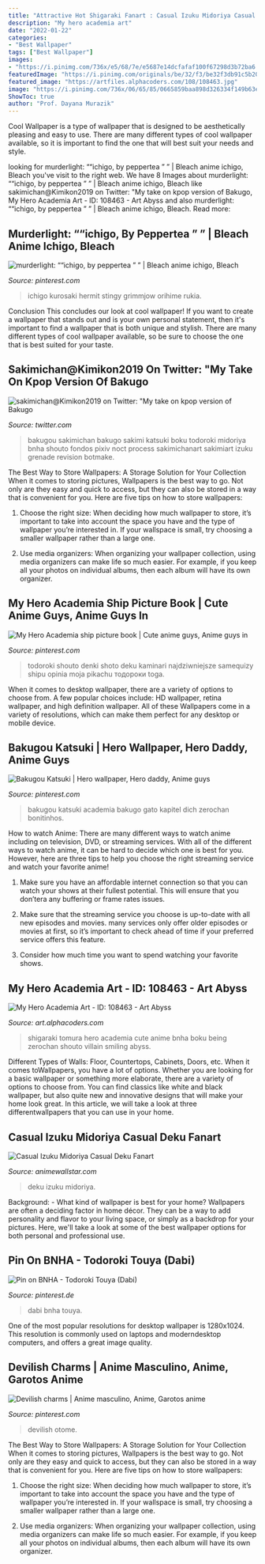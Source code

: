 ```yaml
---
title: "Attractive Hot Shigaraki Fanart : Casual Izuku Midoriya Casual Deku Fanart"
description: "My hero academia art"
date: "2022-01-22"
categories:
- "Best Wallpaper"
tags: ["Best Wallpaper"]
images:
- "https://i.pinimg.com/736x/e5/68/7e/e5687e14dcfafaf100f67298d3b72ba6.jpg"
featuredImage: "https://i.pinimg.com/originals/be/32/f3/be32f3db91c5b20dfea40e039a46d6a3.jpg"
featured_image: "https://artfiles.alphacoders.com/108/108463.jpg"
image: "https://i.pinimg.com/736x/06/65/85/0665859baa898d326334f149b63e3fd2.jpg"
ShowToc: true
author: "Prof. Dayana Murazik"
---
```



Cool Wallpaper is a type of wallpaper that is designed to be aesthetically pleasing and easy to use. There are many different types of cool wallpaper available, so it is important to find the one that will best suit your needs and style.

	

		
looking for murderlight: ““ichigo, by peppertea ” ” | Bleach anime ichigo, Bleach you've visit to the right web. We have 8 Images about murderlight: ““ichigo, by peppertea ” ” | Bleach anime ichigo, Bleach like sakimichan@Kimikon2019 on Twitter: &quot;My take on kpop version of Bakugo, My Hero Academia Art - ID: 108463 - Art Abyss and also murderlight: ““ichigo, by peppertea ” ” | Bleach anime ichigo, Bleach. Read more:
		
    
## Murderlight: ““ichigo, By Peppertea ” ” | Bleach Anime Ichigo, Bleach

<img loading=lazy src="https://i.pinimg.com/736x/e5/68/7e/e5687e14dcfafaf100f67298d3b72ba6.jpg" onerror="this.onerror=null;this.src='https://tse2.mm.bing.net/th?id=OIP.t-NGQbVw1MkRLHKOIGbkeQHaKX&amp;pid=15.1';" alt="murderlight: ““ichigo, by peppertea ” ” | Bleach anime ichigo, Bleach">

_Source: pinterest.com_

>ichigo kurosaki hermit stingy grimmjow orihime rukia. 

	

Conclusion
This concludes our look at cool wallpaper! If you want to create a wallpaper that stands out and is your own personal statement, then it's important to find a wallpaper that is both unique and stylish. There are many different types of cool wallpaper available, so be sure to choose the one that is best suited for your taste.

    
## Sakimichan@Kimikon2019 On Twitter: &quot;My Take On Kpop Version Of Bakugo

<img loading=lazy src="https://pbs.twimg.com/media/Dr2WbKaWkAAdY6o.jpg:large" onerror="this.onerror=null;this.src='https://tse4.mm.bing.net/th?id=OIP.lU2z6qRDqn8ta2dLDgXwUAHaK0&amp;pid=15.1';" alt="sakimichan@Kimikon2019 on Twitter: &quot;My take on kpop version of Bakugo">

_Source: twitter.com_

>bakugou sakimichan bakugo sakimi katsuki boku todoroki midoriya bnha shouto fondos pixiv noct process sakimichanart sakimiart izuku grenade revision botmake. 

	

The Best Way to Store Wallpapers: A Storage Solution for Your Collection
When it comes to storing pictures, Wallpapers is the best way to go. Not only are they easy and quick to access, but they can also be stored in a way that is convenient for you. Here are five tips on how to store wallpapers:
1) Choose the right size: When deciding how much wallpaper to store, it’s important to take into account the space you have and the type of wallpaper you’re interested in. If your wallspace is small, try choosing a smaller wallpaper rather than a large one.

2) Use media organizers: When organizing your wallpaper collection, using media organizers can make life so much easier. For example, if you keep all your photos on individual albums, then each album will have its own organizer.

    
## My Hero Academia Ship Picture Book | Cute Anime Guys, Anime Guys In

<img loading=lazy src="https://i.pinimg.com/originals/be/32/f3/be32f3db91c5b20dfea40e039a46d6a3.jpg" onerror="this.onerror=null;this.src='https://tse4.mm.bing.net/th?id=OIP.XiIypgmoxgx5z_rG0_mo-gHaKh&amp;pid=15.1';" alt="My Hero Academia ship picture book | Cute anime guys, Anime guys in">

_Source: pinterest.com_

>todoroki shouto denki shoto deku kaminari najdziwniejsze samequizy shipu opinia moja pikachu тодороки toga. 

	

When it comes to desktop wallpaper, there are a variety of options to choose from. A few popular choices include: HD wallpaper, retina wallpaper, and high definition wallpaper. All of these Wallpapers come in a variety of resolutions, which can make them perfect for any desktop or mobile device. 

    
## Bakugou Katsuki | Hero Wallpaper, Hero Daddy, Anime Guys

<img loading=lazy src="https://i.pinimg.com/736x/14/ab/95/14ab95fef5d3af66de89f9eb77a89918.jpg" onerror="this.onerror=null;this.src='https://tse4.mm.bing.net/th?id=OIP.R78GzsisPe85w4rhrmUP3wHaJ-&amp;pid=15.1';" alt="Bakugou Katsuki | Hero wallpaper, Hero daddy, Anime guys">

_Source: pinterest.com_

>bakugou katsuki academia bakugo gato kapitel dich zerochan bonitinhos. 

	

How to watch Anime: There are many different ways to watch anime including on television, DVD, or streaming services.
With all of the different ways to watch anime, it can be hard to decide which one is best for you. However, here are three tips to help you choose the right streaming service and watch your favorite anime!
1. Make sure you have an affordable internet connection so that you can watch your shows at their fullest potential. This will ensure that you don’tera any buffering or frame rates issues.

2. Make sure that the streaming service you choose is up-to-date with all new episodes and movies. many services only offer older episodes or movies at first, so it’s important to check ahead of time if your preferred service offers this feature.

3. Consider how much time you want to spend watching your favorite shows.

    
## My Hero Academia Art - ID: 108463 - Art Abyss

<img loading=lazy src="https://artfiles.alphacoders.com/108/108463.jpg" onerror="this.onerror=null;this.src='https://tse3.mm.bing.net/th?id=OIP.RrobCFDRqs8OxcqJLl9cJAHaKd&amp;pid=15.1';" alt="My Hero Academia Art - ID: 108463 - Art Abyss">

_Source: art.alphacoders.com_

>shigaraki tomura hero academia cute anime bnha boku being zerochan shouto villain smiling abyss. 

	

Different Types of Walls: Floor, Countertops, Cabinets, Doors, etc.
When it comes toWallpapers, you have a lot of options. Whether you are looking for a basic wallpaper or something more elaborate, there are a variety of options to choose from. You can find classics like white and black wallpaper, but also quite new and innovative designs that will make your home look great. In this article, we will take a look at three differentwallpapers that you can use in your home.

    
## Casual Izuku Midoriya Casual Deku Fanart

<img loading=lazy src="https://i.pinimg.com/originals/f4/05/fb/f405fb0e9240389c0c0ce6bdb218cbe6.jpg" onerror="this.onerror=null;this.src='https://tse1.mm.bing.net/th?id=OIP.NxYzrcvbz6ff0ilh_HhEYgHaKe&amp;pid=15.1';" alt="Casual Izuku Midoriya Casual Deku Fanart">

_Source: animewallstar.com_

>deku izuku midoriya. 

	

Background: - What kind of wallpaper is best for your home?
Wallpapers are often a deciding factor in home décor. They can be a way to add personality and flavor to your living space, or simply as a backdrop for your pictures. Here, we'll take a look at some of the best wallpaper options for both personal and professional use.

    
## Pin On BNHA - Todoroki Touya (Dabi)

<img loading=lazy src="https://i.pinimg.com/736x/f3/7d/d7/f37dd72e34e3fa1f2fa031753ad0b96e.jpg" onerror="this.onerror=null;this.src='https://tse3.mm.bing.net/th?id=OIP.8f_bzo75Mv24bp6Aii9ENwHaK0&amp;pid=15.1';" alt="Pin on BNHA - Todoroki Touya (Dabi)">

_Source: pinterest.de_

>dabi bnha touya. 

	

One of the most popular resolutions for desktop wallpaper is 1280x1024. This resolution is commonly used on laptops and moderndesktop computers, and offers a great image quality.

    
## Devilish Charms | Anime Masculino, Anime, Garotos Anime

<img loading=lazy src="https://i.pinimg.com/736x/06/65/85/0665859baa898d326334f149b63e3fd2.jpg" onerror="this.onerror=null;this.src='https://tse3.mm.bing.net/th?id=OIP.YHX8f30BvpfTLfuvxoQc_QHaNK&amp;pid=15.1';" alt="Devilish charms | Anime masculino, Anime, Garotos anime">

_Source: pinterest.com_

>devilish otome. 

	

The Best Way to Store Wallpapers: A Storage Solution for Your Collection
When it comes to storing pictures, Wallpapers is the best way to go. Not only are they easy and quick to access, but they can also be stored in a way that is convenient for you. Here are five tips on how to store wallpapers:
1) Choose the right size: When deciding how much wallpaper to store, it’s important to take into account the space you have and the type of wallpaper you’re interested in. If your wallspace is small, try choosing a smaller wallpaper rather than a large one.

2) Use media organizers: When organizing your wallpaper collection, using media organizers can make life so much easier. For example, if you keep all your photos on individual albums, then each album will have its own organizer.

